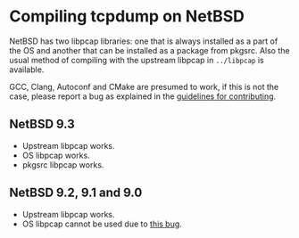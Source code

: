 # Compiling tcpdump on NetBSD

NetBSD has two libpcap libraries: one that is always installed as a part of the
OS and another that can be installed as a package from pkgsrc.  Also the usual
method of compiling with the upstream libpcap in `../libpcap` is available.

GCC, Clang, Autoconf and CMake are presumed to work, if this is not the case,
please report a bug as explained in the
[guidelines for contributing](../CONTRIBUTING.md).

## NetBSD 9.3

* Upstream libpcap works.
* OS libpcap works.
* pkgsrc libpcap works.

## NetBSD 9.2, 9.1 and 9.0

* Upstream libpcap works.
* OS libpcap cannot be used due to
  [this bug](https://gnats.netbsd.org/cgi-bin/query-pr-single.pl?number=55901).

